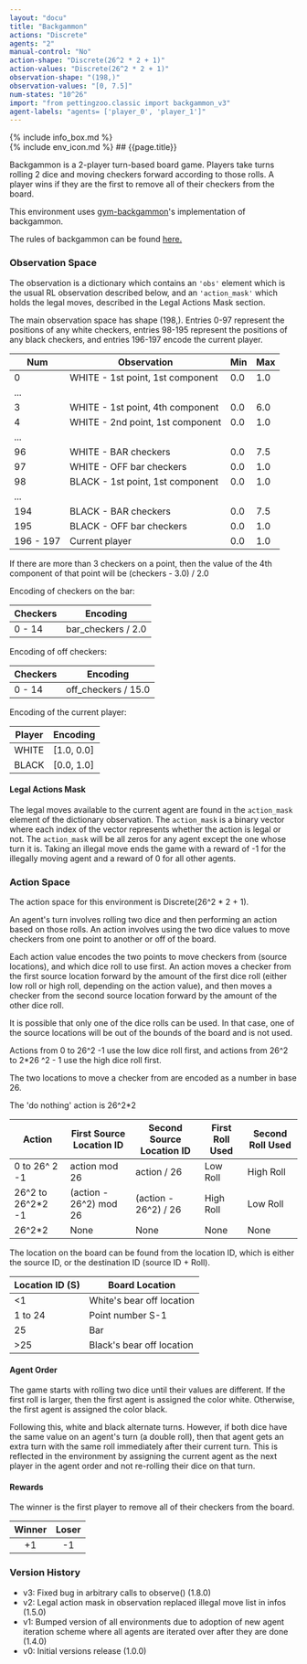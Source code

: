 ```yaml
---
layout: "docu"
title: "Backgammon"
actions: "Discrete"
agents: "2"
manual-control: "No"
action-shape: "Discrete(26^2 * 2 + 1)"
action-values: "Discrete(26^2 * 2 + 1)"
observation-shape: "(198,)"
observation-values: "[0, 7.5]"
num-states: "10^26"
import: "from pettingzoo.classic import backgammon_v3"
agent-labels: "agents= ['player_0', 'player_1']"
---
```

<div class="docu-info" markdown="1">
{% include info_box.md %}
</div>

<div class="docu-content" markdown="1">
<div class="appear_big env-title" markdown="1">
{% include env_icon.md %}
## {{page.title}}
</div>




Backgammon is a 2-player turn-based board game. Players take turns rolling 2 dice and moving checkers forward according to those rolls. A player wins if they are the first to remove all of their checkers from the board.

This environment uses [gym-backgammon](https://github.com/dellalibera/gym-backgammon)'s implementation of backgammon.

The rules of backgammon can be found [here.](https://www.bkgm.com/rules.html)

### Observation Space

The observation is a dictionary which contains an `'obs'` element which is the usual RL observation described below, and an  `'action_mask'` which holds the legal moves, described in the Legal Actions Mask section.

The main observation space has shape (198,). Entries 0-97 represent the positions of any white checkers, entries 98-195 represent the positions of any black checkers, and entries 196-197 encode the current player.

| Num       | Observation                                                         | Min  | Max  |
| --------- | -----------------------------------------------------------------   | ---- | ---- |
| 0         | WHITE - 1st point, 1st component                                    | 0.0  | 1.0  |
| ...         |                                     |   |   |
| 3         | WHITE - 1st point, 4th component                                    | 0.0  | 6.0  |
| 4         | WHITE - 2nd point, 1st component                                    | 0.0  | 1.0  |
| ...       |                                                                     |      |      |
| 96        | WHITE - BAR checkers                                                | 0.0  | 7.5  |
| 97        | WHITE - OFF bar checkers                                            | 0.0  | 1.0  |
| 98        | BLACK - 1st point, 1st component                                    | 0.0  | 1.0  |
| ...       |                                                                     |      |      |
| 194       | BLACK - BAR checkers                                                | 0.0  | 7.5  |
| 195       | BLACK - OFF bar checkers                                            | 0.0  | 1.0  |
| 196 - 197 | Current player                                                      | 0.0  | 1.0  |

If there are more than 3 checkers on a point, then the value of the 4th component of that point will be (checkers - 3.0) / 2.0

Encoding of checkers on the bar:

| Checkers | Encoding             |
| -------- | -------------------- |
| 0 - 14   | bar_checkers / 2.0 |

Encoding of off checkers:

| Checkers | Encoding              |
| -------- | --------------------- |
| 0 - 14   | off_checkers / 15.0 |

Encoding of the current player:

| Player  | Encoding   |
| ------- | ---------- |
| WHITE   | [1.0, 0.0] |
| BLACK   | [0.0, 1.0] |


#### Legal Actions Mask

The legal moves available to the current agent are found in the `action_mask` element of the dictionary observation. The `action_mask` is a binary vector where each index of the vector represents whether the action is legal or not. The `action_mask` will be all zeros for any agent except the one whose turn it is. Taking an illegal move ends the game with a reward of -1 for the illegally moving agent and a reward of 0 for all other agents.

### Action Space
The action space for this environment is Discrete(26^2 * 2 + 1).

An agent's turn involves rolling two dice and then performing an action based on those rolls. An action involves using the two dice values to move checkers from one point to another or off of the board.

Each action value encodes the two points to move checkers from (source locations), and which dice roll to use first. An action moves a checker from the first source location forward by the amount of the first dice roll (either low roll or high roll, depending on the action value), and then moves a checker from the second source location forward by the amount of the other dice roll.

It is possible that only one of the dice rolls can be used. In that case, one of the source locations will be out of the bounds of the board and is not used.

Actions from 0 to 26^2 -1 use the low dice roll first, and actions from 26^2 to 2*26 ^2 - 1 use the high dice roll first.

The two locations to move a checker from are encoded as a number in base 26.

The 'do nothing' action is 26^2*2

| Action  | First Source Location ID | Second Source Location ID|  First Roll Used | Second Roll Used |         
| ------- | ---------- |---------- |---------- |---------- |
| 0 to 26^ 2 -1   | action mod 26 | action / 26 | Low Roll | High Roll
| 26^2 to 26^2*2 -1   | (action - 26^2) mod 26 |(action - 26^2) / 26 | High Roll | Low Roll
| 26^2*2   | None |None | None | None |

The location on the board can be found from the location ID, which is either the source ID, or the destination ID (source ID + Roll).

| Location ID (S) | Board Location |
| ------- |  ------- |
| <1 | White's bear off location|
|1 to 24 | Point number S-1|
|25 | Bar|
|>25 | Black's bear off location|

#### Agent Order
The game starts with rolling two dice until their values are different. If the first roll is larger, then the first agent is assigned the color white. Otherwise, the first agent is assigned the color black.

Following this, white and black alternate turns. However, if both dice have the same value on an agent's turn (a double roll), then that agent gets an extra turn with the same roll immediately after their current turn. This is reflected in the environment by assigning the current agent as the next player in the agent order and not re-rolling their dice on that turn.  

#### Rewards

The winner is the first player to remove all of their checkers from the board.

| Winner | Loser |
| :----: | :---: |
| +1     | -1    |

### Version History

* v3: Fixed bug in arbitrary calls to observe() (1.8.0)
* v2: Legal action mask in observation replaced illegal move list in infos (1.5.0)
* v1: Bumped version of all environments due to adoption of new agent iteration scheme where all agents are iterated over after they are done (1.4.0)
* v0: Initial versions release (1.0.0)
</div>